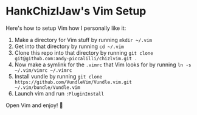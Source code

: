 # HankChizlJaw's Vim Setup

Here's how to setup Vim how I personally like it:

1. Make a directory for Vim stuff by running `mkdir ~/.vim`
2. Get into that directory by running `cd ~/.vim`
3. Clone this repo into that directory by running `git clone git@github.com:andy-piccalilli/chizlvim.git .`
4. Now make a symlink for the `.vimrc` that Vim looks for by running `ln -s ~/.vim/vimrc ~/.vimrc`
5. Install vundle by running `git clone https://github.com/VundleVim/Vundle.vim.git ~/.vim/bundle/Vundle.vim`
6. Launch vim and run `:PluginInstall`

Open Vim and enjoy! 🚀
